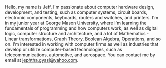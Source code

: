 Hello, my name is Jeff.
 I'm passionate about computer hardware design, development, and testing, such as computer systems, circuit boards, electronic components, keyboards, routers and switches, and printers.
I'm in my junior year at George Mason University, where I'm learning the fundamentals of programming and how computers work, as well as digital logic, computer structure and architecture, and a lot of Mathematics - Linear transformations, Graph Theory, Boolean Algebra, Operations, and so on.
 I'm interested in working with computer firms as well as industries that develop or utilize computer-based technologies, such as telecommunications, automotive, and aerospace.
 You can contact me by email at jephtha.gyasi@yahoo.com.


<!---
Jeff2p/Jeff2p is a ✨ special ✨ repository because its `README.md` (this file) appears on your GitHub profile.
You can click the Preview link to take a look at your changes.
--->
